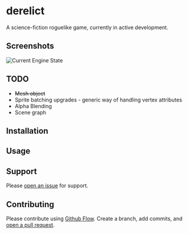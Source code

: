 # derelict

A science-fiction roguelike game, currently in active development.
## Screenshots
![Current Engine State](http://i.imgur.com/cYUZXEe.png)
## TODO
* ~~Mesh object~~
* Sprite batching upgrades - generic way of handling vertex attributes
* Alpha Blending
* Scene graph

## Installation
## Usage
## Support

Please [open an issue](https://github.com/zacharycarter/derelict/issues/new) for support.

## Contributing

Please contribute using [Github Flow](https://guides.github.com/introduction/flow/). Create a branch, add commits, and [open a pull request](https://github.com/zacharycarter/derelict/compare/).
